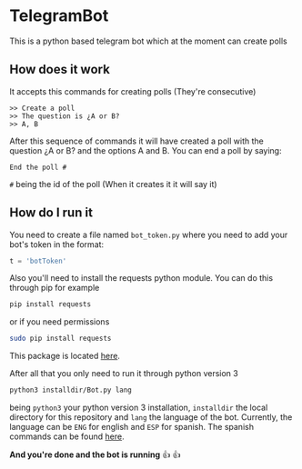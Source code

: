 # TelegramBot

This is a python based telegram bot which at the moment can create polls

## How does it work

It accepts this commands for creating polls (They're consecutive)
```
>> Create a poll
>> The question is ¿A or B? 
>> A, B
```
After this sequence of commands it will have created a poll with the question ¿A or B? and the options A and B.
You can end a poll by saying:
```
End the poll #
```
`#` being the id of the poll (When it creates it it will say it)

## How do I run it

You need to create a file named `bot_token.py` where you need to add your bot's token in the format:
```python
t = 'botToken'
```

Also you'll need to install the requests python module. You can do this through pip for example
```bash
pip install requests
``` 
or if you need permissions 
```bash
sudo pip install requests
```
This package is located [here](https://pypi.python.org/pypi/requests/).

After all that you only need to run it through python version 3
```bash
python3 installdir/Bot.py lang
```
being `python3` your python version 3 installation, `installdir` the local directory for this repository and `lang` the language of the bot.
Currently, the language can be `ENG` for english and `ESP` for spanish. The spanish commands can be found [here](docs/ESP_Commands.md).

**And you're done and the bot is running** :+1: :+1:
